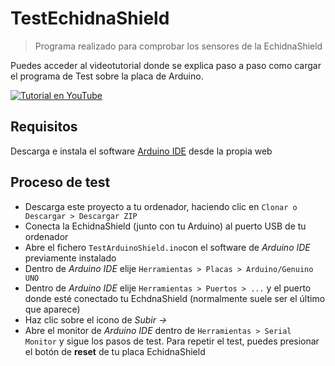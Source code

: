# TestEchidnaShield

> Programa realizado para comprobar los sensores de la EchidnaShield

Puedes acceder al videotutorial donde se explica paso a paso como cargar el programa de Test sobre la placa de Arduino.

[![Tutorial en YouTube](https://img.youtube.com/vi/DzT4yJkJto0/0.jpg)](https://www.youtube.com/watch?v=DzT4yJkJto0)

## Requisitos

Descarga e instala el software [Arduino IDE][1] desde la propia web

## Proceso de test

- Descarga este proyecto a tu ordenador, haciendo clic en ```Clonar o Descargar > Descargar ZIP```
- Conecta la EchidnaShield (junto con tu Arduino) al puerto USB de tu ordenador
- Abre el fichero ```TestArduinoShield.ino```con el software de *Arduino IDE* previamente instalado
- Dentro de *Arduino IDE* elije ```Herramientas > Placas > Arduino/Genuino UNO```
- Dentro de *Arduino IDE* elije ```Herramientas > Puertos > ...``` y el puerto donde esté conectado tu EchdnaShield (normalmente suele ser el último que aparece)
- Haz clic sobre el icono de *Subir ->*
- Abre el monitor de *Arduino IDE* dentro de ```Herramientas > Serial Monitor``` y sigue los pasos de test. Para repetir el test, puedes presionar el botón de **reset** de tu placa EchidnaShield


[1]: https://www.arduino.cc/en/Main/Software